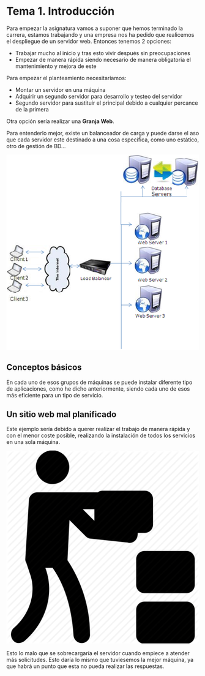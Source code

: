 # Tema 1. Introducción

Para empezar la asignatura vamos a suponer que hemos terminado la carrera, estamos trabajando y una empresa nos ha pedido que realicemos el despliegue de un servidor web. Entonces tenemos 2 opciones:

- Trabajar mucho al inicio y tras esto vivir después sin preocupaciones
- Empezar de manera rápida siendo necesario  de manera obligatoria el mantenimiento y mejora de este

Para empezar el planteamiento necesitaríamos:
- Montar un servidor en una máquina
- Adquirir un segundo servidor para desarrollo y testeo del servidor
- Segundo servidor para sustituir el principal debido a cualquier percance de la primera

Otra opción sería realizar una **Granja Web**.

Para entenderlo mejor, existe un balanceador de carga y puede darse el aso que cada servidor este destinado a una cosa específica, como uno estático, otro de gestión de BD...

![Web-farm](../img/web-farm-t1.png)

## Conceptos básicos

En cada uno de esos grupos de máquinas se puede instalar diferente tipo de aplicaciones, como he dicho anteriormente, siendo cada uno de esos más eficiente para un tipo de servicio.

## Un sitio web mal planificado

Este ejemplo sería debido a querer realizar el trabajo de manera rápida y con el menor coste posible, realizando la instalación de todos los servicios en una sola máquina.

![Overload-Icon](../img/overload-icon-t1.png)

Esto lo malo que se sobrecargaría el servidor cuando empiece a atender más solicitudes. Esto daría lo mismo que tuviesemos la mejor máquina, ya que habrá un punto que esta no pueda realizar las respuestas.

